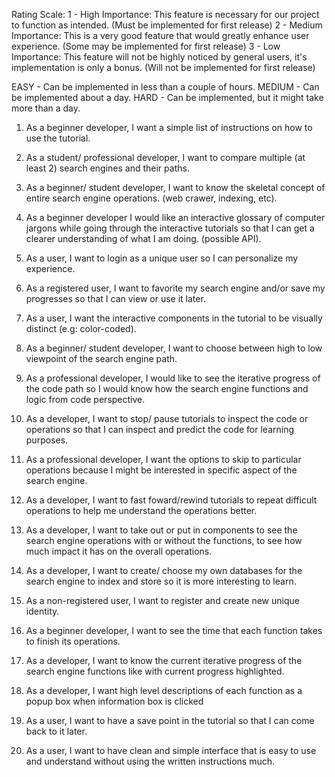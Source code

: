 
Rating Scale:
1 - High Importance: This feature is necessary for our project to function as intended. (Must be implemented for first release)
2 - Medium Importance: This is a very good feature that would greatly enhance user experience. (Some may be implemented for first release)
3 - Low Importance: This feature will not be highly noticed by general users, it's implementation is only a bonus. (Will not be implemented for first release)

EASY - Can be implemented in less than a couple of hours.
MEDIUM - Can be implemented about a day.
HARD - Can be implemented, but it might take more than a day.

1) As a beginner developer, I want a simple list of instructions on how to use the tutorial. 

2) As a student/ professional developer, I want to compare multiple (at least 2) search engines and their paths.

3) As a beginner/ student developer, I want to know the skeletal concept of entire search engine operations. (web crawer, indexing, etc).

4) As a beginner developer I would like an interactive glossary of computer jargons while going through the interactive tutorials so that I can get a clearer understanding of what I am doing. (possible API).

5) As a user, I want to login as a unique user so I can personalize my experience.

6) As a registered user, I want to favorite my search engine and/or save my progresses so that I can view or use it later.

7) As a user, I want the interactive components in the tutorial to be visually distinct (e.g: color-coded).

8) As a beginner/ student developer, I want to choose between high to low viewpoint of the search engine path.

9) As a professional developer, I would like to see the iterative progress of the code path so I would know how the search engine functions and logic from code perspective.

10) As a developer, I want to stop/ pause tutorials to inspect the code or operations so that I can inspect and predict the code for learning purposes.

11) As a professional developer, I want the options to skip to particular operations because I might be interested in specific aspect of the search engine.

12) As a developer, I want to fast foward/rewind tutorials to repeat difficult operations to help me understand the operations better.

13) As a developer, I want to take out or put in components to see the search engine operations with or without the functions, to see how much impact it has on the overall operations.

14) As a developer, I want to create/ choose my own databases for the search engine to index and store so it is more interesting to learn. 

15) As a non-registered user, I want to register and create new unique identity.

16) As a beginner developer, I want to see the time that each function takes to finish its operations.

17) As a developer, I want to know the current iterative progress of the search engine functions like with current progress highlighted.

18) As a developer, I want high level descriptions of each function as a popup box when information box is clicked 

19) As a user, I want to have a save point in the tutorial so that I can come back to it later.

20) As a user, I want to have clean and simple interface that is easy to use and understand without using the written instructions much.
